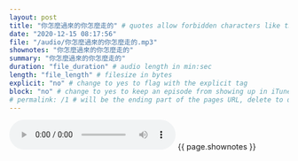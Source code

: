 ```yaml
---
layout: post
title: "你怎麼過來的你怎麼走的" # quotes allow forbidden characters like the colon
date: "2020-12-15 08:17:56"
file: "/audio/你怎麼過來的你怎麼走的.mp3"
shownotes: "你怎麼過來的你怎麼走的"
summary: "你怎麼過來的你怎麼走的"
duration: "file_duration" # audio length in min:sec
length: "file_length" # filesize in bytes
explicit: "no" # change to yes to flag with the explicit tag
block: "no" # change to yes to keep an episode from showing up in iTunes
# permalink: /1 # will be the ending part of the pages URL, delete to default to the title
---
```


<audio controls>
<source src="{{site.url}}{{site.baseurl}}{{ page.file }}" type="audio/x-mp3">
Your browser does not support the audio element.
</audio>
{{ page.shownotes }}
